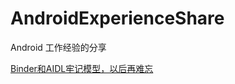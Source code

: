 # AndroidExperienceShare
Android 工作经验的分享

[Binder和AIDL牢记模型，以后再难忘](https://github.com/harneycafe/AndroidExperienceShare/blob/master/Binder%E5%92%8CAIDL%E9%9C%80%E8%A6%81%E7%89%A2%E8%AE%B0%E7%9A%84%E6%A8%A1%E5%9E%8B.md)
